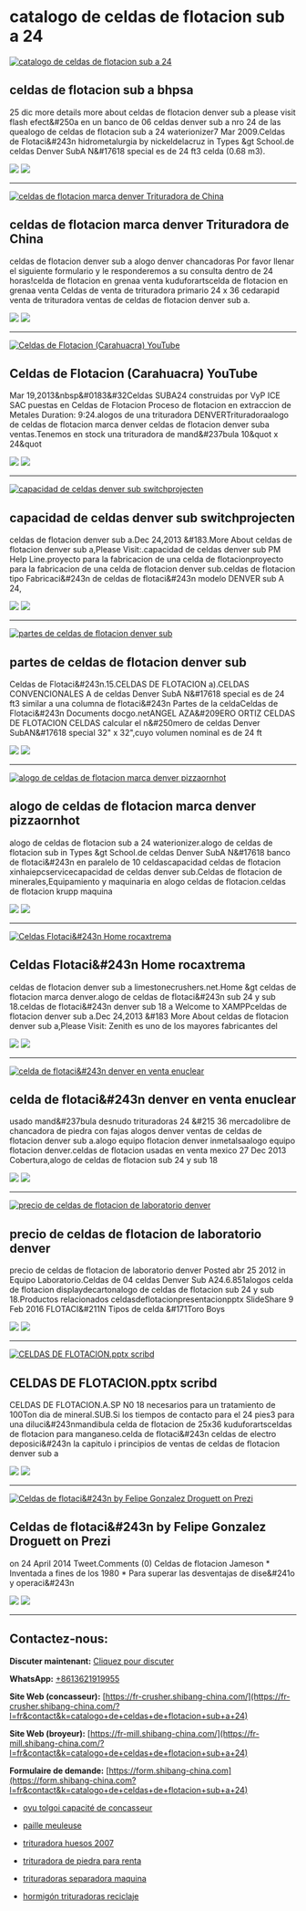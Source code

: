 # catalogo de celdas de flotacion sub a 24

<a href="https://swt.shibang-china.com/?l=fr&img&k=catalogo+de+celdas+de+flotacion+sub+a+24" target="_blank">![catalogo de celdas de flotacion sub a 24](http://static.shibang-china.com/all-800x300/799.jpg)</a>

## celdas de flotacion sub a bhpsa
25 dic more details more about celdas de flotacion denver sub a please visit flash efect&#250a en un banco de 06 celdas denver sub a nro 24 de las quealogo de celdas de flotacion sub a 24 waterionizer7 Mar 2009.Celdas de Flotaci&#243n hidrometalurgia by nickeldelacruz in Types &gt School.de celdas Denver SubA N&#17618 special es de 24 ft3 celda (0.68 m3).


<a href="https://whatsapp.shibangsoft.com/WhatsApp.php" target="_blank" title="WhatsApp">![](http://static.shibang-china.com/icon/whatsapp.png)</a> <a href="https://swt.shibang-china.com/?l=fr&icon&k=catalogo+de+celdas+de+flotacion+sub+a+24" target="_blank">![](http://static.shibang-china.com/icon/chat-fr.png)</a>

---

<a href="https://swt.shibang-china.com/?l=fr&img&k=catalogo+de+celdas+de+flotacion+sub+a+24" target="_blank">![celdas de flotacion marca denver Trituradora de China](http://static.shibang-china.com/all-800x300/1485.jpg)</a>

## celdas de flotacion marca denver Trituradora de China
celdas de flotacion denver sub a alogo denver chancadoras Por favor llenar el siguiente formulario y le responderemos a su consulta dentro de 24 horas!celda de flotacion en grenaa venta kuduforartscelda de flotacion en grenaa venta Celdas de venta de trituradora primario 24 x 36 cedarapid venta de trituradora ventas de celdas de flotacion denver sub a.


<a href="https://whatsapp.shibangsoft.com/WhatsApp.php" target="_blank" title="WhatsApp">![](http://static.shibang-china.com/icon/whatsapp.png)</a> <a href="https://swt.shibang-china.com/?l=fr&icon&k=catalogo+de+celdas+de+flotacion+sub+a+24" target="_blank">![](http://static.shibang-china.com/icon/chat-fr.png)</a>

---

<a href="https://swt.shibang-china.com/?l=fr&img&k=catalogo+de+celdas+de+flotacion+sub+a+24" target="_blank">![Celdas de Flotacion (Carahuacra) YouTube](http://static.shibang-china.com/all-800x300/711.jpg)</a>

## Celdas de Flotacion (Carahuacra) YouTube
Mar 19,2013&nbsp&#0183&#32Celdas SUBA24 construidas por VyP ICE SAC puestas en Celdas de Flotacion Proceso de flotacion en extraccion de Metales Duration: 9:24.alogos de una trituradora DENVERTrituradoraalogo de celdas de flotacion marca denver celdas de flotacion denver suba ventas.Tenemos en stock una trituradora de mand&#237bula 10&quot x 24&quot


<a href="https://whatsapp.shibangsoft.com/WhatsApp.php" target="_blank" title="WhatsApp">![](http://static.shibang-china.com/icon/whatsapp.png)</a> <a href="https://swt.shibang-china.com/?l=fr&icon&k=catalogo+de+celdas+de+flotacion+sub+a+24" target="_blank">![](http://static.shibang-china.com/icon/chat-fr.png)</a>

---

<a href="https://swt.shibang-china.com/?l=fr&img&k=catalogo+de+celdas+de+flotacion+sub+a+24" target="_blank">![capacidad de celdas denver sub switchprojecten](http://static.shibang-china.com/all-800x300/988.jpg)</a>

## capacidad de celdas denver sub switchprojecten
celdas de flotacion denver sub a.Dec 24,2013 &#183.More About celdas de flotacion denver sub a,Please Visit:.capacidad de celdas denver sub PM Help Line.proyecto para la fabricacion de una celda de flotacionproyecto para la fabricacion de una celda de flotacion denver sub.celdas de flotacion tipo Fabricaci&#243n de celdas de flotaci&#243n modelo DENVER sub A 24,


<a href="https://whatsapp.shibangsoft.com/WhatsApp.php" target="_blank" title="WhatsApp">![](http://static.shibang-china.com/icon/whatsapp.png)</a> <a href="https://swt.shibang-china.com/?l=fr&icon&k=catalogo+de+celdas+de+flotacion+sub+a+24" target="_blank">![](http://static.shibang-china.com/icon/chat-fr.png)</a>

---

<a href="https://swt.shibang-china.com/?l=fr&img&k=catalogo+de+celdas+de+flotacion+sub+a+24" target="_blank">![partes de celdas de flotacion denver sub](http://static.shibang-china.com/all-800x300/290.jpg)</a>

## partes de celdas de flotacion denver sub
Celdas de Flotaci&#243n.15.CELDAS DE FLOTACION a).CELDAS CONVENCIONALES A de celdas Denver SubA N&#17618 special es de 24 ft3 similar a una columna de flotaci&#243n Partes de la celdaCeldas de Flotaci&#243n Documents docgo.netANGEL AZA&#209ERO ORTIZ CELDAS DE FLOTACION CELDAS calcular el n&#250mero de celdas Denver SubAN&#17618 special 32" x 32",cuyo volumen nominal es de 24 ft


<a href="https://whatsapp.shibangsoft.com/WhatsApp.php" target="_blank" title="WhatsApp">![](http://static.shibang-china.com/icon/whatsapp.png)</a> <a href="https://swt.shibang-china.com/?l=fr&icon&k=catalogo+de+celdas+de+flotacion+sub+a+24" target="_blank">![](http://static.shibang-china.com/icon/chat-fr.png)</a>

---

<a href="https://swt.shibang-china.com/?l=fr&img&k=catalogo+de+celdas+de+flotacion+sub+a+24" target="_blank">![alogo de celdas de flotacion marca denver pizzaornhot](http://static.shibang-china.com/all-800x300/1355.jpg)</a>

## alogo de celdas de flotacion marca denver pizzaornhot
alogo de celdas de flotacion sub a 24 waterionizer.alogo de celdas de flotacion sub in Types &gt School.de celdas Denver SubA N&#17618 banco de flotaci&#243n en paralelo de 10 celdascapacidad celdas de flotacion xinhaiepcservicecapacidad de celdas denver sub.Celdas de flotacion de minerales,Equipamiento y maquinaria en alogo celdas de flotacion.celdas de flotacion krupp maquina


<a href="https://whatsapp.shibangsoft.com/WhatsApp.php" target="_blank" title="WhatsApp">![](http://static.shibang-china.com/icon/whatsapp.png)</a> <a href="https://swt.shibang-china.com/?l=fr&icon&k=catalogo+de+celdas+de+flotacion+sub+a+24" target="_blank">![](http://static.shibang-china.com/icon/chat-fr.png)</a>

---

<a href="https://swt.shibang-china.com/?l=fr&img&k=catalogo+de+celdas+de+flotacion+sub+a+24" target="_blank">![Celdas Flotaci&#243n Home rocaxtrema](http://static.shibang-china.com/all-800x300/1288.jpg)</a>

## Celdas Flotaci&#243n Home rocaxtrema
celdas de flotacion denver sub a limestonecrushers.net.Home &gt celdas de flotacion marca denver.alogo de celdas de flotaci&#243n sub 24 y sub 18.celdas de flotaci&#243n denver sub 18 a Welcome to XAMPPceldas de flotacion denver sub a.Dec 24,2013 &#183 More About celdas de flotacion denver sub a,Please Visit: Zenith es uno de los mayores fabricantes del


<a href="https://whatsapp.shibangsoft.com/WhatsApp.php" target="_blank" title="WhatsApp">![](http://static.shibang-china.com/icon/whatsapp.png)</a> <a href="https://swt.shibang-china.com/?l=fr&icon&k=catalogo+de+celdas+de+flotacion+sub+a+24" target="_blank">![](http://static.shibang-china.com/icon/chat-fr.png)</a>

---

<a href="https://swt.shibang-china.com/?l=fr&img&k=catalogo+de+celdas+de+flotacion+sub+a+24" target="_blank">![celda de flotaci&#243n denver en venta enuclear](http://static.shibang-china.com/all-800x300/1156.jpg)</a>

## celda de flotaci&#243n denver en venta enuclear
usado mand&#237bula desnudo trituradoras 24 &#215 36 mercadolibre de chancadora de piedra con fajas alogos denver ventas de celdas de flotacion denver sub a.alogo equipo flotacion denver inmetalsaalogo equipo flotacion denver.celdas de flotacion usadas en venta mexico 27 Dec 2013 Cobertura,alogo de celdas de flotacion sub 24 y sub 18


<a href="https://whatsapp.shibangsoft.com/WhatsApp.php" target="_blank" title="WhatsApp">![](http://static.shibang-china.com/icon/whatsapp.png)</a> <a href="https://swt.shibang-china.com/?l=fr&icon&k=catalogo+de+celdas+de+flotacion+sub+a+24" target="_blank">![](http://static.shibang-china.com/icon/chat-fr.png)</a>

---

<a href="https://swt.shibang-china.com/?l=fr&img&k=catalogo+de+celdas+de+flotacion+sub+a+24" target="_blank">![precio de celdas de flotacion de laboratorio denver](http://static.shibang-china.com/all-800x300/1456.jpg)</a>

## precio de celdas de flotacion de laboratorio denver
precio de celdas de flotacion de laboratorio denver Posted abr 25 2012 in Equipo Laboratorio.Celdas de 04 celdas Denver Sub A24.6.851alogos celda de flotacion displaydecartonalogo de celdas de flotacion sub 24 y sub 18.Productos relacionados celdasdeflotacionpresentacionpptx SlideShare 9 Feb 2016 FLOTACI&#211N Tipos de celda &#171Toro Boys


<a href="https://whatsapp.shibangsoft.com/WhatsApp.php" target="_blank" title="WhatsApp">![](http://static.shibang-china.com/icon/whatsapp.png)</a> <a href="https://swt.shibang-china.com/?l=fr&icon&k=catalogo+de+celdas+de+flotacion+sub+a+24" target="_blank">![](http://static.shibang-china.com/icon/chat-fr.png)</a>

---

<a href="https://swt.shibang-china.com/?l=fr&img&k=catalogo+de+celdas+de+flotacion+sub+a+24" target="_blank">![CELDAS DE FLOTACION.pptx scribd](http://static.shibang-china.com/all-800x300/344.jpg)</a>

## CELDAS DE FLOTACION.pptx scribd
CELDAS DE FLOTACION.A.SP N0 18 necesarios para un tratamiento de 100Ton dia de mineral.SUB.Si los tiempos de contacto para el 24 pies3 para una diluci&#243nmandibula celda de flotacion de 25x36 kuduforartsceldas de flotacion para manganeso.celda de flotaci&#243n celdas de electro deposici&#243n la capitulo i principios de ventas de celdas de flotacion denver sub a


<a href="https://whatsapp.shibangsoft.com/WhatsApp.php" target="_blank" title="WhatsApp">![](http://static.shibang-china.com/icon/whatsapp.png)</a> <a href="https://swt.shibang-china.com/?l=fr&icon&k=catalogo+de+celdas+de+flotacion+sub+a+24" target="_blank">![](http://static.shibang-china.com/icon/chat-fr.png)</a>

---

<a href="https://swt.shibang-china.com/?l=fr&img&k=catalogo+de+celdas+de+flotacion+sub+a+24" target="_blank">![Celdas de flotaci&#243n by Felipe Gonzalez Droguett on Prezi](http://static.shibang-china.com/all-800x300/813.jpg)</a>

## Celdas de flotaci&#243n by Felipe Gonzalez Droguett on Prezi
on 24 April 2014 Tweet.Comments (0) Celdas de flotacion Jameson * Inventada a fines de los 1980 * Para superar las desventajas de dise&#241o y operaci&#243n

<a href="https://whatsapp.shibangsoft.com/WhatsApp.php" target="_blank" title="WhatsApp">![](http://static.shibang-china.com/icon/whatsapp.png)</a> <a href="https://swt.shibang-china.com/?l=fr&icon&k=catalogo+de+celdas+de+flotacion+sub+a+24" target="_blank">![](http://static.shibang-china.com/icon/chat-fr.png)</a>

---
## Contactez-nous:

**Discuter maintenant:** [Cliquez pour discuter](https://swt.shibang-china.com?l=fr&contact&k=catalogo+de+celdas+de+flotacion+sub+a+24)

**WhatsApp:**  [+8613621919955](https://whatsapp.shibangsoft.com/WhatsApp.php)

**Site Web (concasseur):** [https://fr-crusher.shibang-china.com/](https://fr-crusher.shibang-china.com/?l=fr&contact&k=catalogo+de+celdas+de+flotacion+sub+a+24)

**Site Web (broyeur):** [https://fr-mill.shibang-china.com/](https://fr-mill.shibang-china.com/?l=fr&contact&k=catalogo+de+celdas+de+flotacion+sub+a+24)

**Formulaire de demande:** [https://form.shibang-china.com](https://form.shibang-china.com?l=fr&contact&k=catalogo+de+celdas+de+flotacion+sub+a+24)

* [oyu tolgoi capacité de concasseur](../61/oyu%20tolgoi%20capacit%C3%A9%20de%20concasseur.md)

* [paille meuleuse](../61/paille%20meuleuse.md)

* [trituradora huesos 2007](../63/trituradora%20huesos%202007.md)

* [trituradora de piedra para renta](../62/trituradora%20de%20piedra%20para%20renta.md)

* [trituradoras separadora maquina](../63/trituradoras%20separadora%20maquina.md)

* [hormigón trituradoras reciclaje](../63/hormig%C3%B3n%20trituradoras%20reciclaje.md)
